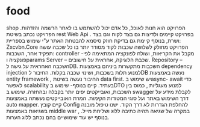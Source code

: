 # food 
shop
הפרויקט הוא חנות לאוכל, כל אדם יכול להשתמש בו לאחר הרשמה והזדהות.
הפרויקט נכתב בשיטת      rest Web Api .
בפרויקט קיימים ולדיצות גם בצד לקוח וגם בצד ושרת,
בנוסף קיימת גם בדיקת חוזק סיסמא להבטחת האתר ע"י שימוש בספריית: Zxcvbn.Core
הפרויקט מחולק לשלושה שכבות לקוד מסודר יותר בו כל שכבה עושה תפקיד אחר, 
השכבות: controller   -מקבל את הקריאות, ושולח לפונקציה המתאימה לפי פונקציה וparams
Server – שכבת הלוגיקה, אחראית על חישובים. Repository – השכבה האחראית על גישה לDB. 
השכבות מתקשרות ביניהם באמצעות dependency injection למנוע תלות בשכבות, ושינוי שכבה בקלות. 
החיבור לDB נעשה באמצעות  entity framework , החיבור נעשה בשיטת data first.
יש שימוש בasync- await כדי לאפשר scalability  בעתיד. 
קיים בנוסף- שימוש בDTO למנוע מעגליות , כמוס בין השכבות, ואובייקטים יפים יותר בקבלה ובהחזרה. שימוש ב swagger לקבלת מידע על דרך השימוש באתר ועל סוגי המטודות הקימות.
המרת האובייקטים נעשתה באמצעות  auto mapper.
קיים קובץ Config להחלפת הגדרות לא דרך הקוד.
ישנו טיפול מובנה בשגיאות באמצעות middle war  , במקרה של שגיאה תהיה כתיבה ללוג ושליחת מייל. בנוסף יש עוד שימושיים בהם נכתב ללוג הערות.

